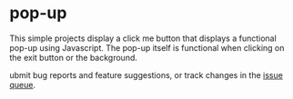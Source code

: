 # pop-up

This simple projects display a click me button that displays a functional
pop-up using Javascript. The pop-up itself is functional when clicking
on the exit button or the background.

ubmit bug reports and feature suggestions, or track changes in the
[issue queue](https://www.drupal.org/project/issues/admin_menu).
